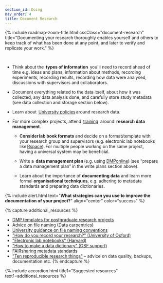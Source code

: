 ```yaml
---
section_id: Doing
nav_order: 4
title: Document Research
---
```


{% include roadmap-zoom-title.html cssClass="document-research" title="Documenting your research thoroughly enables yourself and others to keep track of what has been done at any point, and later to verify and replicate your work." %}

  
  - Think about the  **types of information**  you'll need to record ahead of time e.g. ideas and plans, information about methods, recording experiments, recording results, recording how data were analysed, discussions with supervisors and collaborators.  

  - Document everything related to the data itself, about how it was collected, any data analysis done, and carefully store study metadata (see data collection and storage section below). 

  - Learn about  [University policies](https://www.ed.ac.uk/information-services/about/policies-and-regulations/research-data-policy) around research data.  

- For more complex projects, attend  [training](https://www.ed.ac.uk/information-services/research-support/research-data-service/research-data-training-skills)  around  **research data management**.  

  - **Consider lab book formats** and decide on a format/template with your research group and supervisors (e.g. electronic lab notebooks like [Rspace](https://www.ed.ac.uk/information-services/research-support/research-data-service/during/open-research-tools/rspace-notebooks)). For multiple people working on the same project, having a universal system may be beneficial. 

  - Write a  **data management plan** (e.g. using [DMPonline](https://dmponline.ed.ac.uk/?perform_check=false)) (see “prepare a data management plan” in the write plans section above). 

  - Learn about the importance of **documenting data** and learn more formal **organisational techniques**, e.g. adhering to metadata standards and preparing data dictionaries. 

 
{% include alert.html text="**What strategies can you use to improve the documentation of your project?**" align="center" color="success" %}

{% capture additional_resources %}
- [DMP templates for postgraduate research projects](https://researchdata.ox.ac.uk/dmp-templates)
- [Advice on file naming (Data carpentries)](https://datacarpentry.org/rr-organization1/01-file-naming/index.html)
- [University guidance on file naming conventions](https://data-protection.ed.ac.uk/records-management/practical-guidance/naming-conventions)
- ["How do you record your research?" (University of Oxford)](https://www.it.ox.ac.uk/article/research-notetaking-and-elns)
- ["Electronic lab notebooks" (Harvard)](https://datamanagement.hms.harvard.edu/collect-analyze/electronic-lab-notebooks)
- ["How to make a data dictionary" (OSF support)](https://help.osf.io/article/217-how-to-make-a-data-dictionary)
- [FAIRsharing metadata standards](https://fairsharing.org/)
- ["Ten reproducible research things"](https://guereslib.github.io/ten-reproducible-research-things/) – advice on data quality, backups, documentation etc.
{% endcapture %}

{% include accordion.html title1="Suggested resources" text1=additional_resources %}
